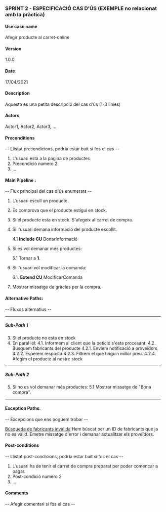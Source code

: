 ### SPRINT 2 - ESPECIFICACIÓ CAS D'ÚS (EXEMPLE no relacionat amb la pràctica)

#### Use case name
Afegir producte al carret-online

#### Version
1.0.0

#### Date
17/04/2021

#### Description
Aquesta es una petita descripció del cas d'ús (1-3 linies)

#### Actors
Actor1, Actor2, Actor3, ...

#### Preconditions
-- Llistat precondicions, podría estar buit si fos el cas --
1. L'usuari està a la pagina de productes
2. Precondició numero 2
3. ...

#### Main Pipeline :
-- Flux principal del cas d´ús enumerats --

1. L'usuari escull un producte.

2. Es comprova que el producte estigui en stock.

3. Si el producte esta en stock. S'afegeix al carret de compra.

4. Si l'usuari demana informació del producte escollit.
    
    4.1 **Include CU** DonarInformació

5. Si es vol demanar més productes:
    
    5.1 Tornar a **1**.

6. Si l'usuari vol modificar la comanda:
    
    6.1. **Extend CU** ModificarComanda

7. Mostrar missatge de gràcies per la compra.

#### Alternative Paths:
-- Fluxos alternatius --

---
##### Sub-Path 1
3. Si el producte no esta en stock
4. En paral·lel:
4.1. Informem al client que la petició s'esta procesant.
4.2. Busquem fabricants del producte
4.2.1. Enviem notificació a proveïdors.
4.2.2. Esperem resposta
4.2.3. Filtrem el que tinguin millor preu.
4.2.4. Afegim el producte al nostre stock

---
##### Sub-Path 2
5. Si no es vol demanar més productes:
5.1 Mostrar missatge de "Bona compra".

---
#### Exception Paths:
-- Excepcions que ens poguem trobar --

<u>Búsqueda de fabricants invàlida</u>
Hem búscat per un ID de fabricants que ja no es vàlid. Emetre missatge d'error i demanar
actualitzar els proveïdors.

#### Post-conditions
-- Llistat post-condicions, podría estar buit si fos el cas --
1. L'usuari ha de tenir el carret de compra preparat per poder començar a pagar.
2. Post-condició numero 2
3. ...

#### Comments
-- Afegir comentari si fos el cas --
